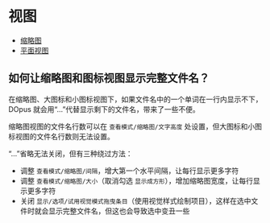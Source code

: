 # 视图
- [缩略图](缩略图.md)
- [平面视图](平面视图.md)

## 如何让缩略图和图标视图显示完整文件名？
在缩略图、大图标和小图标视图下，如果文件名中的一个单词在一行内显示不下，DOpus 就会用“...”代替显示剩下的文件名，带来了一些不便。

缩略图视图的文件名行数可以在 `查看模式/缩略图/文字高度` 处设置，但大图标和小图标视图的文件名行数则无法设置。

“...”省略无法关闭，但有三种绕过方法：
- 调整 `查看模式/缩略图/间隔`，增大第一个水平间隔，让每行显示更多字符
- 调整 `查看模式/缩略图/大小`（取消勾选 `显示成方形`），增加缩略图宽度，让每行显示更多字符
- 关闭 `显示/选项/试用视觉模式拖曳条目`（使用视觉样式绘制项目），这样在选中文件时就会显示完整文件名，但这也会导致选中变丑一些